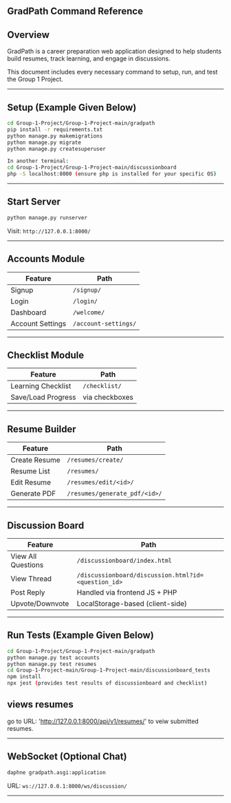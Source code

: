 ## GradPath Command Reference
## Overview
GradPath is a career preparation web application designed to help students build resumes, track learning, and engage in discussions.

This document includes every necessary command to setup, run, and test the Group 1 Project.

---

##  Setup (Example Given Below)
```bash
cd Group-1-Project/Group-1-Project-main/gradpath
pip install -r requirements.txt
python manage.py makemigrations
python manage.py migrate
python manage.py createsuperuser

In another terminal:
cd Group-1-Project/Group-1-Project-main/discussionboard
php -S localhost:8000 (ensure php is installed for your specific OS)
```

---

##  Start Server
```bash
python manage.py runserver
```
Visit: `http://127.0.0.1:8000/`

---

##  Accounts Module
| Feature | Path |
|---------|------|
| Signup | `/signup/` |
| Login | `/login/` |
| Dashboard | `/welcome/` |
| Account Settings | `/account-settings/` |

---

##  Checklist Module
| Feature | Path |
|---------|------|
| Learning Checklist | `/checklist/` |
| Save/Load Progress | via checkboxes |

---

##  Resume Builder
| Feature | Path |
|---------|------|
| Create Resume | `/resumes/create/` |
| Resume List | `/resumes/` |
| Edit Resume | `/resumes/edit/<id>/` |
| Generate PDF | `/resumes/generate_pdf/<id>/` |

---

##  Discussion Board
| Feature            | Path                                 |
|--------------------|--------------------------------------|
| View All Questions | `/discussionboard/index.html`        |
| View Thread        | `/discussionboard/discussion.html?id=<question_id>` |
| Post Reply         | Handled via frontend JS + PHP        |
| Upvote/Downvote    | LocalStorage-based (client-side)     |

---

##  Run Tests (Example Given Below)
```bash
cd Group-1-Project/Group-1-Project-main/gradpath
python manage.py test accounts
python manage.py test resumes
cd Group-1-Project-main/Group-1-Project-main/discussionboard_tests
npm install
npx jest (provides test results of discussionboard and checklist)

```
## views resumes

go to URL: 'http://127.0.0.1:8000/api/v1/resumes/' to veiw submitted resumes. 

---

##  WebSocket (Optional Chat)
```bash
daphne gradpath.asgi:application
```
URL: `ws://127.0.0.1:8000/ws/discussion/`

---

